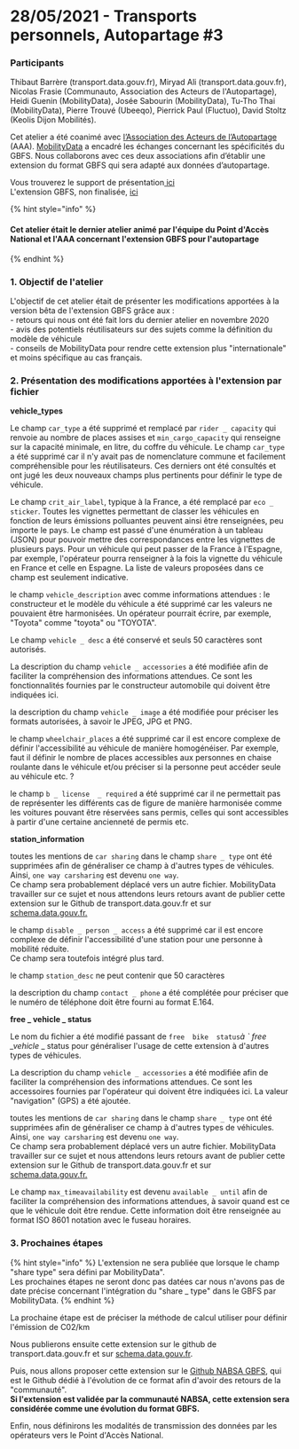 # 28/05/2021 - Transports personnels, Autopartage #3

### Participants

Thibaut Barrère (transport.data.gouv.fr), Miryad Ali (transport.data.gouv.fr), Nicolas Frasie (Communauto, Association des Acteurs de l'Autopartage), Heidi Guenin (MobilityData), Josée Sabourin (MobilityData), Tu-Tho Thai (MobilityData), Pierre Trouvé (Ubeeqo), Pierrick Paul (Fluctuo), David Stoltz (Keolis Dijon Mobilités).&#x20;

Cet atelier a été coanimé avec [l’Association des Acteurs de l’Autopartage](https://asso-autopartage.fr/about.html) (AAA). [MobilityData](https://mobilitydata.org/) a encadré les échanges concernant les spécificités du GBFS.  Nous collaborons avec ces deux associations afin d’établir une extension du format GBFS qui sera adapté aux données d’autopartage.&#x20;

Vous trouverez le support de présentation[ ici ](https://docs.google.com/presentation/d/1F5r\_HDcXEwysGFC6t-Voc0psk\_OkGNUrdRfWJd4jmws/edit#slide=id.g921c24f674\_0\_234)\
L'extension GBFS, non finalisée, [ici](https://docs.google.com/document/d/1bgNsiTcTfjKxG6khGq0ro0x-vEaToihp0\_t-krGyj1o/edit?ts=606c5d87)

{% hint style="info" %}
#### Cet atelier était le dernier atelier animé par l'équipe du Point d'Accès National et l'AAA concernant l'extension GBFS pour l'autopartage
{% endhint %}

####

### 1. Objectif de l'atelier&#x20;

L'objectif de cet atelier était de présenter les modifications apportées à la version bêta de l'extension GBFS grâce aux :\
\- retours qui nous ont été fait lors du dernier atelier en novembre 2020\
\- avis des potentiels réutilisateurs sur des sujets comme la définition du modèle de véhicule \
\- conseils de MobilityData pour rendre cette extension plus "internationale" et moins spécifique au cas français.&#x20;

### 2. Présentation des modifications apportées à l'extension par fichier &#x20;

**vehicle\_types**&#x20;

Le champ `car_type` a été supprimé et remplacé par `rider _ capacity` qui renvoie au nombre de places assises et `min_cargo_capacity` qui renseigne sur la capacité minimale, en litre, du coffre du véhicule. Le champ `car_type` a été supprimé car il n'y avait pas de nomenclature commune et facilement compréhensible pour les réutilisateurs. Ces derniers ont été consultés et ont jugé les deux nouveaux champs plus pertinents pour définir le type de véhicule.

Le champ `crit_air_label`, typique à la France, a été remplacé par `eco _ sticker`. Toutes les vignettes permettant de classer les véhicules en fonction de leurs émissions polluantes peuvent ainsi être renseignées, peu importe le pays. Le champ est passé d'une énumération à un tableau (JSON) pour pouvoir mettre des correspondances entre les vignettes de plusieurs pays. Pour un véhicule qui peut passer de la France à l'Espagne, par exemple, l'opérateur pourra renseigner à la fois la vignette du véhicule en France et celle en Espagne. La liste de valeurs proposées dans ce champ est seulement indicative.&#x20;

le champ `vehicle_description` avec comme informations attendues : le constructeur et le modèle du véhicule a été supprimé car les valeurs ne pouvaient être harmonisées. Un opérateur pourrait écrire, par exemple, "Toyota" comme "toyota"  ou "TOYOTA".&#x20;

Le champ `vehicle _ desc` a été conservé et seuls 50 caractères sont autorisés.&#x20;

La description du champ `vehicle _ accessories` a été modifiée afin de faciliter la compréhension des informations attendues. Ce sont les fonctionnalités fournies par le constructeur automobile qui doivent être indiquées ici.&#x20;

la description du champ `vehicle _ image` a été modifiée pour préciser les formats autorisées, à savoir le JPEG, JPG et PNG.

le champ `wheelchair_places` a été supprimé car il est encore complexe de définir l'accessibilité au véhicule de manière homogénéiser. Par exemple, faut il définir le nombre de places accessibles aux personnes en chaise roulante dans le véhicule et/ou préciser si la personne peut accéder seule au véhicule etc. ?&#x20;

le champ `b _ license  _ required` a été supprimé car il ne permettait pas de représenter les différents cas de figure de manière harmonisée comme les voitures pouvant être réservées sans permis, celles qui sont accessibles à partir d'une certaine ancienneté de permis etc.

**station\_information**

toutes les mentions de `car sharing` dans le champ `share _ type` ont été supprimées afin de généraliser ce champ à d'autres types de véhicules. Ainsi, `one way carsharing` est devenu `one way`.\
Ce champ sera probablement déplacé vers un autre fichier. MobilityData travailler sur ce sujet et nous attendons leurs retours avant de publier cette extension sur le Github de transport.data.gouv.fr et sur [schema.data.gouv.fr.](https://schema.data.gouv.fr/)&#x20;

le champ `disable _ person _ access` a été supprimé car il est encore complexe de définir l'accessibilité d'une station pour une personne à mobilité réduite. \
Ce champ sera toutefois intégré plus tard.

le champ `station_desc` ne peut contenir que 50 caractères

la description du champ `contact _ phone` a été complétée pour préciser que le numéro de téléphone doit être fourni au format  E.164.&#x20;

**free \_ vehicle \_ status**

Le nom du fichier a été modifié passant de `free  bike  status`_à  \` free  \_vehicle_ \_ status pour généraliser l'usage de cette extension à d'autres types de véhicules.&#x20;

La description du champ `vehicle _ accessories` a été modifiée afin de faciliter la compréhension des informations attendues. Ce sont les accessoires fournies par l'opérateur qui doivent être indiquées ici. La valeur "navigation" (GPS) a été ajoutée.

toutes les mentions de `car sharing` dans le champ `share _ type` ont été supprimées afin de généraliser ce champ à d'autres types de véhicules. Ainsi, `one way carsharing` est devenu `one way`.\
Ce champ sera probablement déplacé vers un autre fichier. MobilityData travailler sur ce sujet et nous attendons leurs retours avant de publier cette extension sur le Github de transport.data.gouv.fr et sur [schema.data.gouv.fr.](https://schema.data.gouv.fr/)&#x20;

Le champ `max_timeavailability` est devenu `available _ until` afin de faciliter la compréhension des informations attendues, à savoir quand est ce que le véhicule doit être rendue. Cette information doit être renseignée au format ISO 8601 notation avec le fuseau horaires.&#x20;

### 3. Prochaines étapes&#x20;

{% hint style="info" %}
L'extension ne sera publiée que lorsque le champ "share  type" sera défini par MobilityData".\
Les prochaines étapes ne seront donc pas datées car nous n'avons pas de date précise concernant l'intégration du "share \_ type" dans le GBFS par MobilityData.&#x20;
{% endhint %}

La prochaine étape est de préciser la méthode de calcul utiliser pour définir l'émission de C02/km&#x20;

Nous publierons ensuite cette extension sur le github de transport.data.gouv.fr et sur [schema.data.gouv.fr](https://schema.data.gouv.fr/).

Puis, nous allons proposer cette extension sur le [Github NABSA GBFS](https://github.com/NABSA/gbfs/blob/master/gbfs.md), qui est le Github dédié à l'évolution de ce format afin d'avoir des retours de la "communauté". \
**Si l'extension est validée par la communauté NABSA, cette extension sera considérée comme une évolution du format GBFS.**&#x20;

Enfin, nous définirons les modalités de transmission des données par les opérateurs vers le Point d'Accès National.&#x20;














